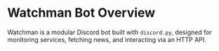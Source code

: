# Watchman Bot Overview

Watchman is a modular Discord bot built with `discord.py`, designed for monitoring services, fetching news, and interacting via an HTTP API.
